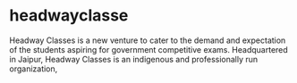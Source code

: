 # headwayclasse
Headway Classes is a new venture to cater to the demand and expectation of the students aspiring for government competitive exams. Headquartered in Jaipur, Headway Classes is an indigenous and professionally run organization,

